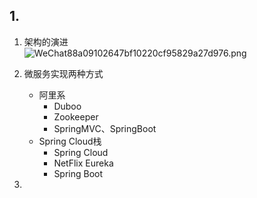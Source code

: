 ## 1. 
1. 架构的演进<br/>
![WeChat88a09102647bf10220cf95829a27d976.png](https://i.loli.net/2019/05/27/5ceb474a5d99a54491.png)

2. 微服务实现两种方式
	* 阿里系
		* Duboo
		* Zookeeper
		* SpringMVC、SpringBoot
	* Spring Cloud栈
		* Spring Cloud
		* NetFlix Eureka
		* Spring Boot 
3. 